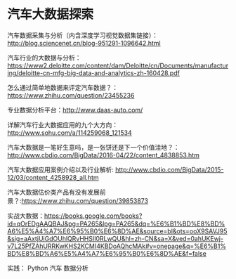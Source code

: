 # 汽车大数据探索

汽车数据采集与分析（内含深度学习视觉数据集链接）：http://blog.sciencenet.cn/blog-951291-1096642.html

汽车行业的大数据与分析：https://www2.deloitte.com/content/dam/Deloitte/cn/Documents/manufacturing/deloitte-cn-mfg-big-data-and-analytics-zh-160428.pdf

怎么通过简单地数据来评定汽车数据？：https://www.zhihu.com/question/23455236

专业数据分析平台：http://www.daas-auto.com/

详解汽车行业大数据应用的九个大方向：http://www.sohu.com/a/114259068_121534

汽车大数据是一笔好生意吗，是一张饼还是下一个价值洼地？：http://www.cbdio.com/BigData/2016-04/22/content_4838853.htm

汽车大数据应用案例介绍以及行业解析: http://www.cbdio.com/BigData/2015-12/03/content_4258928_all.htm

汽车大数据估价类产品有没有发展前景？:https://www.zhihu.com/question/39853873

实战大数据：https://books.google.com/books?id=qOrEDgAAQBAJ&pg=PA265&lpg=PA265&dq=%E6%B1%BD%E8%BD%A6%E5%A4%A7%E6%95%B0%E6%8D%AE&source=bl&ots=ooX9SAVJ95&sig=aAxtjUiGdOUhlQRvHHSIl0RLwQU&hl=zh-CN&sa=X&ved=0ahUKEwj-v7L25PfZAhURRKwKHS2KCMI4KBDoAQhcMAk#v=onepage&q=%E6%B1%BD%E8%BD%A6%E5%A4%A7%E6%95%B0%E6%8D%AE&f=false


实践：
Python 汽车 数据分析
